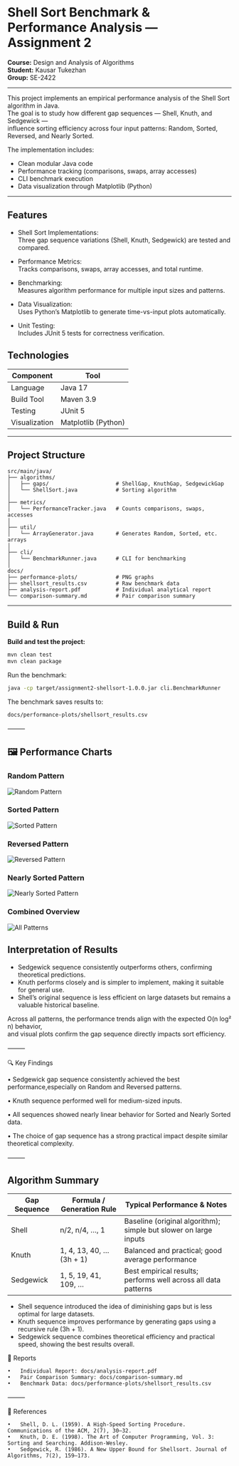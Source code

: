 # Shell Sort Benchmark & Performance Analysis — Assignment 2

**Course:** Design and Analysis of Algorithms  
**Student:** Kausar Tukezhan  
**Group:** SE-2422

---
This project implements an empirical performance analysis of the Shell Sort algorithm in Java.  
The goal is to study how different gap sequences — Shell, Knuth, and Sedgewick —  
influence sorting efficiency across four input patterns: Random, Sorted, Reversed, and Nearly Sorted.

The implementation includes:
- Clean modular Java code
- Performance tracking (comparisons, swaps, array accesses)
- CLI benchmark execution
- Data visualization through Matplotlib (Python)

---

## Features

- Shell Sort Implementations:  
  Three gap sequence variations (Shell, Knuth, Sedgewick) are tested and compared.

- Performance Metrics:  
  Tracks comparisons, swaps, array accesses, and total runtime.

- Benchmarking:  
  Measures algorithm performance for multiple input sizes and patterns.

- Data Visualization:  
  Uses Python’s Matplotlib to generate time-vs-input plots automatically.

- Unit Testing:  
  Includes JUnit 5 tests for correctness verification.



## Technologies
| Component | Tool |
|------------|------|
| Language | Java 17 |
| Build Tool | Maven 3.9 |
| Testing | JUnit 5 |
| Visualization | Matplotlib (Python) |

---

## Project Structure
```plaintext
src/main/java/
├── algorithms/
│   ├── gaps/                     # ShellGap, KnuthGap, SedgewickGap
│   └── ShellSort.java            # Sorting algorithm
│
├── metrics/
│   └── PerformanceTracker.java   # Counts comparisons, swaps, accesses
│
├── util/
│   └── ArrayGenerator.java       # Generates Random, Sorted, etc. arrays
│
├── cli/
│   └── BenchmarkRunner.java      # CLI for benchmarking
│
docs/
├── performance-plots/            # PNG graphs
├── shellsort_results.csv         # Raw benchmark data
├── analysis-report.pdf           # Individual analytical report
└── comparison-summary.md         # Pair comparison summary
```

---

## Build & Run

**Build and test the project:**
```bash
mvn clean test
mvn clean package
```

Run the benchmark:
```bash
java -cp target/assignment2-shellsort-1.0.0.jar cli.BenchmarkRunner
```
The benchmark saves results to:
```
docs/performance-plots/shellsort_results.csv
```

⸻

## 🖼️ Performance Charts

### Random Pattern
![Random Pattern](docs/performance-plots/time_vs_n_random.png)

### Sorted Pattern
![Sorted Pattern](docs/performance-plots/time_vs_n_sorted.png)

### Reversed Pattern
![Reversed Pattern](docs/performance-plots/time_vs_n_reversed.png)

### Nearly Sorted Pattern
![Nearly Sorted Pattern](docs/performance-plots/time_vs_n_nearly_sorted.png)

### Combined Overview
![All Patterns](docs/performance-plots/time_vs_n_all_patterns.png)
## Interpretation of Results
- Sedgewick sequence consistently outperforms others, confirming theoretical predictions.
- Knuth performs closely and is simpler to implement, making it suitable for general use.
- Shell’s original sequence is less efficient on large datasets but remains a valuable historical baseline.

Across all patterns, the performance trends align with the expected O(n log² n) behavior,  
and visual plots confirm the gap sequence directly impacts sort efficiency.


⸻

🔍 Key Findings

•	Sedgewick gap sequence consistently achieved the best performance,especially on Random and Reversed patterns.
	
•	Knuth sequence performed well for medium-sized inputs.

•	All sequences showed nearly linear behavior for Sorted and Nearly Sorted data.

•	The choice of gap sequence has a strong practical impact despite similar theoretical complexity.

⸻

##  Algorithm Summary

| Gap Sequence | Formula / Generation Rule              | Typical Performance & Notes                     |
|---------------|----------------------------------------|--------------------------------------------------|
| Shell     | n/2, n/4, …, 1                         | Baseline (original algorithm); simple but slower on large inputs |
| Knuth     | 1, 4, 13, 40, … (3h + 1)               | Balanced and practical; good average performance |
| Sedgewick | 1, 5, 19, 41, 109, …                   | Best empirical results; performs well across all data patterns |


- Shell sequence introduced the idea of diminishing gaps but is less optimal for large datasets.
- Knuth sequence improves performance by generating gaps using a recursive rule (3h + 1).
- Sedgewick sequence combines theoretical efficiency and practical speed, showing the best results overall.




📑 Reports

	•	Individual Report: docs/analysis-report.pdf
	•	Pair Comparison Summary: docs/comparison-summary.md
	•	Benchmark Data: docs/performance-plots/shellsort_results.csv

⸻

📘 References

	•	Shell, D. L. (1959). A High-Speed Sorting Procedure. Communications of the ACM, 2(7), 30–32.
	•	Knuth, D. E. (1998). The Art of Computer Programming, Vol. 3: Sorting and Searching. Addison-Wesley.
	•	Sedgewick, R. (1986). A New Upper Bound for Shellsort. Journal of Algorithms, 7(2), 159–173.






